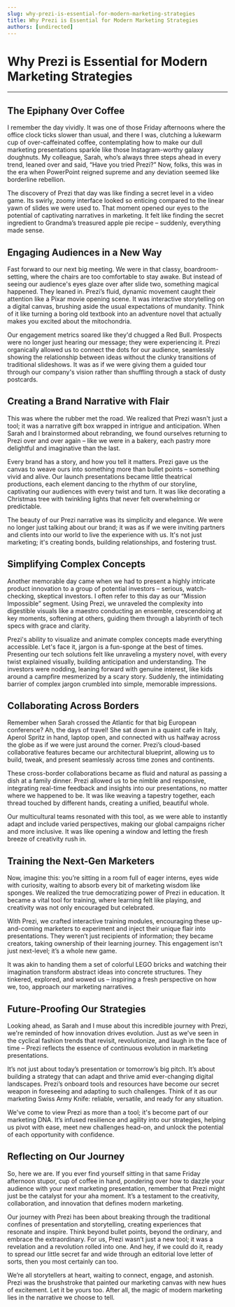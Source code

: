 ```yaml
---
slug: why-prezi-is-essential-for-modern-marketing-strategies
title: Why Prezi is Essential for Modern Marketing Strategies
authors: [undirected]
---
```



# Why Prezi is Essential for Modern Marketing Strategies

---

## The Epiphany Over Coffee

I remember the day vividly. It was one of those Friday afternoons where the office clock ticks slower than usual, and there I was, clutching a lukewarm cup of over-caffeinated coffee, contemplating how to make our dull marketing presentations sparkle like those Instagram-worthy galaxy doughnuts. My colleague, Sarah, who’s always three steps ahead in every trend, leaned over and said, “Have you tried Prezi?” Now, folks, this was in the era when PowerPoint reigned supreme and any deviation seemed like borderline rebellion.

The discovery of Prezi that day was like finding a secret level in a video game. Its swirly, zoomy interface looked so enticing compared to the linear yawn of slides we were used to. That moment opened our eyes to the potential of captivating narratives in marketing. It felt like finding the secret ingredient to Grandma’s treasured apple pie recipe – suddenly, everything made sense.

## Engaging Audiences in a New Way

Fast forward to our next big meeting. We were in that classy, boardroom-setting, where the chairs are too comfortable to stay awake. But instead of seeing our audience's eyes glaze over after slide two, something magical happened. They leaned in. Prezi’s fluid, dynamic movement caught their attention like a Pixar movie opening scene. It was interactive storytelling on a digital canvas, brushing aside the usual expectations of mundanity. Think of it like turning a boring old textbook into an adventure novel that actually makes you excited about the mitochondria.

Our engagement metrics soared like they'd chugged a Red Bull. Prospects were no longer just hearing our message; they were experiencing it. Prezi organically allowed us to connect the dots for our audience, seamlessly showing the relationship between ideas without the clunky transitions of traditional slideshows. It was as if we were giving them a guided tour through our company's vision rather than shuffling through a stack of dusty postcards.

## Creating a Brand Narrative with Flair

This was where the rubber met the road. We realized that Prezi wasn't just a tool; it was a narrative gift box wrapped in intrigue and anticipation. When Sarah and I brainstormed about rebranding, we found ourselves returning to Prezi over and over again – like we were in a bakery, each pastry more delightful and imaginative than the last.

Every brand has a story, and how you tell it matters. Prezi gave us the canvas to weave ours into something more than bullet points – something vivid and alive. Our launch presentations became little theatrical productions, each element dancing to the rhythm of our storyline, captivating our audiences with every twist and turn. It was like decorating a Christmas tree with twinkling lights that never felt overwhelming or predictable. 

The beauty of our Prezi narrative was its simplicity and elegance. We were no longer just talking about our brand; it was as if we were inviting partners and clients into our world to live the experience with us. It's not just marketing; it's creating bonds, building relationships, and fostering trust.

## Simplifying Complex Concepts

Another memorable day came when we had to present a highly intricate product innovation to a group of potential investors – serious, watch-checking, skeptical investors. I often refer to this day as our “Mission Impossible” segment. Using Prezi, we unraveled the complexity into digestible visuals like a maestro conducting an ensemble, crescendoing at key moments, softening at others, guiding them through a labyrinth of tech specs with grace and clarity.

Prezi's ability to visualize and animate complex concepts made everything accessible. Let's face it, jargon is a fun-sponge at the best of times. Presenting our tech solutions felt like unraveling a mystery novel, with every twist explained visually, building anticipation and understanding. The investors were nodding, leaning forward with genuine interest, like kids around a campfire mesmerized by a scary story. Suddenly, the intimidating barrier of complex jargon crumbled into simple, memorable impressions.

## Collaborating Across Borders

Remember when Sarah crossed the Atlantic for that big European conference? Ah, the days of travel! She sat down in a quaint cafe in Italy, Aperol Spritz in hand, laptop open, and connected with us halfway across the globe as if we were just around the corner. Prezi’s cloud-based collaborative features became our architectural blueprint, allowing us to build, tweak, and present seamlessly across time zones and continents.

These cross-border collaborations became as fluid and natural as passing a dish at a family dinner. Prezi allowed us to be nimble and responsive, integrating real-time feedback and insights into our presentations, no matter where we happened to be. It was like weaving a tapestry together, each thread touched by different hands, creating a unified, beautiful whole.

Our multicultural teams resonated with this tool, as we were able to instantly adapt and include varied perspectives, making our global campaigns richer and more inclusive. It was like opening a window and letting the fresh breeze of creativity rush in.

## Training the Next-Gen Marketers

Now, imagine this: you’re sitting in a room full of eager interns, eyes wide with curiosity, waiting to absorb every bit of marketing wisdom like sponges. We realized the true democratizing power of Prezi in education. It became a vital tool for training, where learning felt like playing, and creativity was not only encouraged but celebrated.

With Prezi, we crafted interactive training modules, encouraging these up-and-coming marketers to experiment and inject their unique flair into presentations. They weren’t just recipients of information; they became creators, taking ownership of their learning journey. This engagement isn't just next-level; it’s a whole new game.

It was akin to handing them a set of colorful LEGO bricks and watching their imagination transform abstract ideas into concrete structures. They tinkered, explored, and wowed us – inspiring a fresh perspective on how we, too, approach our marketing narratives.

## Future-Proofing Our Strategies

Looking ahead, as Sarah and I muse about this incredible journey with Prezi, we're reminded of how innovation drives evolution. Just as we've seen in the cyclical fashion trends that revisit, revolutionize, and laugh in the face of time – Prezi reflects the essence of continuous evolution in marketing presentations. 

It’s not just about today’s presentation or tomorrow’s big pitch. It’s about building a strategy that can adapt and thrive amid ever-changing digital landscapes. Prezi’s onboard tools and resources have become our secret weapon in foreseeing and adapting to such challenges. Think of it as our marketing Swiss Army Knife: reliable, versatile, and ready for any situation.

We've come to view Prezi as more than a tool; it's become part of our marketing DNA. It’s infused resilience and agility into our strategies, helping us pivot with ease, meet new challenges head-on, and unlock the potential of each opportunity with confidence.

## Reflecting on Our Journey

So, here we are. If you ever find yourself sitting in that same Friday afternoon stupor, cup of coffee in hand, pondering over how to dazzle your audience with your next marketing presentation, remember that Prezi might just be the catalyst for your aha moment. It’s a testament to the creativity, collaboration, and innovation that defines modern marketing.

Our journey with Prezi has been about breaking through the traditional confines of presentation and storytelling, creating experiences that resonate and inspire. Think beyond bullet points, beyond the ordinary, and embrace the extraordinary. For us, Prezi wasn’t just a new tool; it was a revelation and a revolution rolled into one. And hey, if we could do it, ready to spread our little secret far and wide through an editorial love letter of sorts, then you most certainly can too.

We’re all storytellers at heart, waiting to connect, engage, and astonish. Prezi was the brushstroke that painted our marketing canvas with new hues of excitement. Let it be yours too. After all, the magic of modern marketing lies in the narrative we choose to tell.